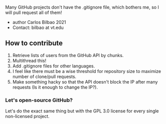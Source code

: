 Many GitHub projects don't have the .gitignore file, which bothers me, so I will pull request all of them!

- author Carlos Bilbao 2021                           
- Contact: bilbao at vt.edu    

## How to contribute

1. Retrieve lists of users from the GitHub API by chunks.
2. Multithread this!
3. Add .gitignore files for other languages.
4. I feel like there must be a wise threshold for repository size to maximize number of clone/pull requests. 
5. Make something hacky so that the API doesn't block the IP after many requests (Is it enough to change the IP?).

### Let's open-source GitHub?

Let's do the exact same thing but with the GPL 3.0 license for every single non-licensed project.
